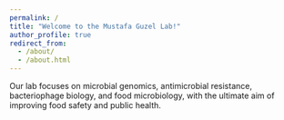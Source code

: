 ```yaml
---
permalink: /
title: "Welcome to the Mustafa Guzel Lab!"
author_profile: true
redirect_from: 
  - /about/
  - /about.html
---
```

Our lab focuses on microbial genomics, antimicrobial resistance, bacteriophage biology, and food microbiology, with the ultimate aim of improving food safety and public health.
